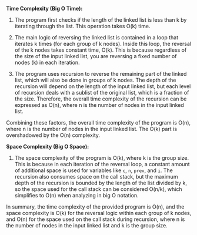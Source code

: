 **Time Complexity (Big O Time):**
1. The program first checks if the length of the linked list is less than k by iterating through the list. This operation takes O(k) time.

2. The main logic of reversing the linked list is contained in a loop that iterates k times (for each group of k nodes). Inside this loop, the reversal of the k nodes takes constant time, O(k). This is because regardless of the size of the input linked list, you are reversing a fixed number of nodes (k) in each iteration.

3. The program uses recursion to reverse the remaining part of the linked list, which will also be done in groups of k nodes. The depth of the recursion will depend on the length of the input linked list, but each level of recursion deals with a sublist of the original list, which is a fraction of the size. Therefore, the overall time complexity of the recursion can be expressed as O(n), where n is the number of nodes in the input linked list.

Combining these factors, the overall time complexity of the program is O(n), where n is the number of nodes in the input linked list. The O(k) part is overshadowed by the O(n) complexity.

**Space Complexity (Big O Space):**
1. The space complexity of the program is O(k), where k is the group size. This is because in each iteration of the reversal loop, a constant amount of additional space is used for variables like `c`, `n`, `prev`, and `i`. The recursion also consumes space on the call stack, but the maximum depth of the recursion is bounded by the length of the list divided by k, so the space used for the call stack can be considered O(n/k), which simplifies to O(n) when analyzing in big O notation.

In summary, the time complexity of the provided program is O(n), and the space complexity is O(k) for the reversal logic within each group of k nodes, and O(n) for the space used on the call stack during recursion, where n is the number of nodes in the input linked list and k is the group size.
